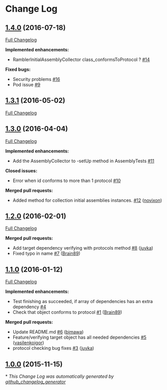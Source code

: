 # Change Log

## [1.4.0](https://github.com/rambler-ios/RamblerTyphoonUtils/tree/1.4.0) (2016-07-18)
[Full Changelog](https://github.com/rambler-ios/RamblerTyphoonUtils/compare/1.3.1...1.4.0)

**Implemented enhancements:**

- RamblerInitialAssemblyCollector class\_conformsToProtocol ? [\#14](https://github.com/rambler-ios/RamblerTyphoonUtils/issues/14)

**Fixed bugs:**

- Security problems [\#16](https://github.com/rambler-ios/RamblerTyphoonUtils/issues/16)
- Pod issue [\#9](https://github.com/rambler-ios/RamblerTyphoonUtils/issues/9)

## [1.3.1](https://github.com/rambler-ios/RamblerTyphoonUtils/tree/1.3.1) (2016-05-02)
[Full Changelog](https://github.com/rambler-ios/RamblerTyphoonUtils/compare/1.3.0...1.3.1)

## [1.3.0](https://github.com/rambler-ios/RamblerTyphoonUtils/tree/1.3.0) (2016-04-04)
[Full Changelog](https://github.com/rambler-ios/RamblerTyphoonUtils/compare/1.2.0...1.3.0)

**Implemented enhancements:**

- Add the AssemblyCollector to -setUp method in AssemblyTests [\#11](https://github.com/rambler-ios/RamblerTyphoonUtils/issues/11)

**Closed issues:**

- Error when id conforms to more than 1 protocol [\#10](https://github.com/rambler-ios/RamblerTyphoonUtils/issues/10)

**Merged pull requests:**

- Added method for collection initial assemblies instances. [\#12](https://github.com/rambler-ios/RamblerTyphoonUtils/pull/12) ([novixon](https://github.com/novixon))

## [1.2.0](https://github.com/rambler-ios/RamblerTyphoonUtils/tree/1.2.0) (2016-02-01)
[Full Changelog](https://github.com/rambler-ios/RamblerTyphoonUtils/compare/1.1.0...1.2.0)

**Merged pull requests:**

- Add target dependency verifying with protocols method [\#8](https://github.com/rambler-ios/RamblerTyphoonUtils/pull/8) ([juyka](https://github.com/juyka))
- Fixed typo in name [\#7](https://github.com/rambler-ios/RamblerTyphoonUtils/pull/7) ([Brain89](https://github.com/Brain89))

## [1.1.0](https://github.com/rambler-ios/RamblerTyphoonUtils/tree/1.1.0) (2016-01-12)
[Full Changelog](https://github.com/rambler-ios/RamblerTyphoonUtils/compare/1.0.0...1.1.0)

**Implemented enhancements:**

- Test finishing as succeeded, if array of dependencies has an extra dependency [\#4](https://github.com/rambler-ios/RamblerTyphoonUtils/issues/4)
- Check that object conforms to protocol [\#1](https://github.com/rambler-ios/RamblerTyphoonUtils/pull/1) ([Brain89](https://github.com/Brain89))

**Merged pull requests:**

- Update README.md [\#6](https://github.com/rambler-ios/RamblerTyphoonUtils/pull/6) ([bimawa](https://github.com/bimawa))
- Feature/verifying target object has all needed dependencies [\#5](https://github.com/rambler-ios/RamblerTyphoonUtils/pull/5) ([vasilenkoigor](https://github.com/vasilenkoigor))
- protocol checking bug fixes [\#3](https://github.com/rambler-ios/RamblerTyphoonUtils/pull/3) ([juyka](https://github.com/juyka))

## [1.0.0](https://github.com/rambler-ios/RamblerTyphoonUtils/tree/1.0.0) (2015-11-15)


\* *This Change Log was automatically generated by [github_changelog_generator](https://github.com/skywinder/Github-Changelog-Generator)*